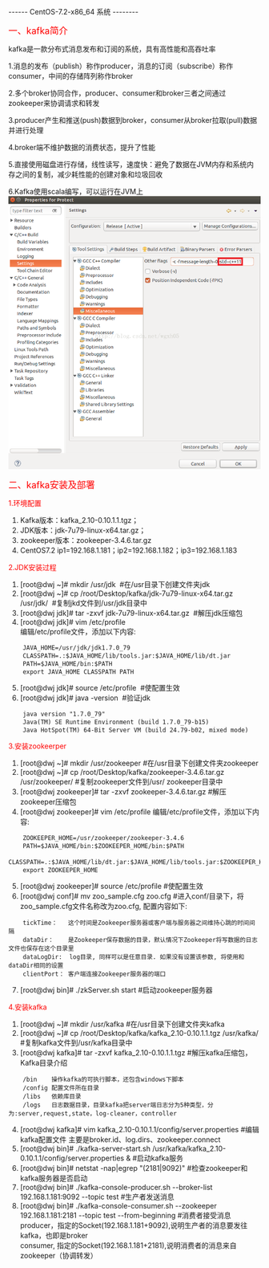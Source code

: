 ------ CentOS-7.2-x86_64 系统 --------


<font color=#FF0000 size=4>一、kafka简介</font>  <br>

kafka是一款分布式消息发布和订阅的系统，具有高性能和高吞吐率

1.消息的发布（publish）称作producer，消息的订阅（subscribe）称作consumer，中间的存储阵列称作broker

2.多个broker协同合作，producer、consumer和broker三者之间通过zookeeper来协调请求和转发

3.producer产生和推送(push)数据到broker，consumer从broker拉取(pull)数据并进行处理

4.broker端不维护数据的消费状态，提升了性能

5.直接使用磁盘进行存储，线性读写，速度快：避免了数据在JVM内存和系统内存之间的复制，减少耗性能的创建对象和垃圾回收

6.Kafka使用scala编写，可以运行在JVM上  <br>
![image](https://github.com/dwjlw1314/DWJ-PROJECT/raw/master/PictureSource/3.6.2.png)

<font color=#FF0000 size=4>二、kafka安装及部署</font>  <br>

<font color=#FF0000>1.环境配置</font>  <br>
1. Kafka版本：kafka_2.10-0.10.1.1.tgz；
2. JDK版本：jdk-7u79-linux-x64.tar.gz；
3. zookeeper版本：zookeeper-3.4.6.tar.gz
4. CentOS7.2 ip1=192.168.1.181；ip2=192.168.1.182；ip3=192.168.1.183

<font color=#FF0000>2.JDK安装过程</font>  <br>
1. [root@dwj ~]# mkdir /usr/jdk   &nbsp;#在/usr目录下创建文件夹jdk        
2. [root@dwj ~]# cp /root/Desktop/kafka/jdk-7u79-linux-x64.tar.gz /usr/jdk/ &nbsp;#复制jkd文件到/usr/jdk目录中
3. [root@dwj jdk]# tar -zxvf jdk-7u79-linux-x64.tar.gz &nbsp;#解压jdk压缩包
4. [root@dwj jdk]# vim /etc/profile <br>
编辑/etc/profile文件，添加以下内容:
```
	JAVA_HOME=/usr/jdk/jdk1.7.0_79
	CLASSPATH=.:$JAVA_HOME/lib/tools.jar:$JAVA_HOME/lib/dt.jar
	PATH=$JAVA_HOME/bin:$PATH
	export JAVA_HOME CLASSPATH PATH
```
5. [root@dwj jdk]# source /etc/profile       &nbsp;#使配置生效
6. [root@dwj jdk]# java -version             &nbsp;#验证jdk
```
	java version "1.7.0_79"
	Java(TM) SE Runtime Environment (build 1.7.0_79-b15)
	Java HotSpot(TM) 64-Bit Server VM (build 24.79-b02, mixed mode)
```
<font color=#FF0000>3.安装zookeerper</font>  <br>
1. [root@dwj ~]# mkdir /usr/zookeeper     #在/usr目录下创建文件夹zookeeper
2. [root@dwj ~]# cp /root/Desktop/kafka/zookeeper-3.4.6.tar.gz  /usr/zookeeper/    #复制zookeeper文件到/usr/ zookeeper目录中
3. [root@dwj zookeeper]# tar -zxvf  zookeeper-3.4.6.tar.gz      #解压zookeeper压缩包
4. [root@dwj zookeeper]# vim /etc/profile
编辑/etc/profile文件，添加以下内容:
```
	ZOOKEEPER_HOME=/usr/zookeeper/zookeeper-3.4.6
	PATH=$JAVA_HOME/bin:$ZOOKEEPER_HOME/bin:$PATH
	CLASSPATH=.:$JAVA_HOME/lib/dt.jar:$JAVA_HOME/lib/tools.jar:$ZOOKEEPER_HOME/lib:
	export ZOOKEEPER_HOME
```
5. [root@dwj zookeeper]# source /etc/profile      #使配置生效
6. [root@dwj conf]# mv zoo_sample.cfg zoo.cfg     #进入conf/目录下，将zoo_sample.cfg文件名称改为zoo.cfg,
配置内容如下:
```
	tickTime：   这个时间是Zookeeper服务器或客户端与服务器之间维持心跳的时间间隔
	dataDir：    是Zookeeper保存数据的目录，默认情况下Zookeeper将写数据的日志文件也保存在这个目录里
	dataLogDir:  log目录, 同样可以是任意目录. 如果没有设置该参数, 将使用和dataDir相同的设置
	clientPort： 客户端连接Zookeeper服务器的端口
```
7. [root@dwj bin]# ./zkServer.sh start    #启动zookeeper服务器

<font color=#FF0000>4.安装kafka</font>  <br>
1. [root@dwj ~]# mkdir /usr/kafka  #在/usr目录下创建文件夹kafka
2. [root@dwj ~]# cp /root/Desktop/kafka/kafka_2.10-0.10.1.1.tgz /usr/kafka/    #复制kafka文件到/usr/kafka目录中
3. [root@dwj kafka]# tar -zxvf  kafka_2.10-0.10.1.1.tgz      #解压kafka压缩包，Kafka目录介绍
```
	/bin    操作kafka的可执行脚本，还包含windows下脚本
	/config 配置文件所在目录
	/libs   依赖库目录
	/logs   日志数据目录，目录kafka把server端日志分为5种类型，分为:server,request,state，log-cleaner，controller
```
4. [root@dwj kafka]# vim kafka_2.10-0.10.1.1/config/server.properties  #编辑kafka配置文件
主要是broker.id、log.dirs、zookeeper.connect
5. [root@dwj bin]# ./kafka-server-start.sh /usr/kafka/kafka_2.10-0.10.1.1/config/server.properties &       #启动kafka服务
6. [root@dwj bin]# netstat -nap|egrep "(2181|9092)"      #检查zookeeper和kafka服务器是否启动
7. [root@dwj bin]# ./kafka-console-producer.sh --broker-list 192.168.1.181:9092 --topic test    #生产者发送消息
8. [root@dwj bin]# ./kafka-console-consumer.sh --zookeeper 192.168.1.181:2181 --topic test --from-beginning   #消费者接受消息<br>
	producer，指定的Socket(192.168.1.181+9092),说明生产者的消息要发往kafka，也即是broker    <br>
	consumer, 指定的Socket(192.168.1.181+2181),说明消费者的消息来自zookeeper（协调转发）
